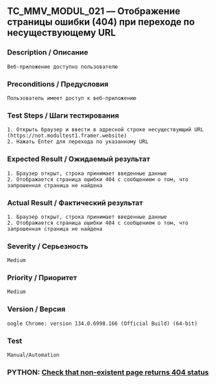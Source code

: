 ## TC_MMV_MODUL_021 — Отображение страницы ошибки (404) при переходе по несуществующему URL

### Description / Описание
    Веб-приложение доступно пользователю

### Preconditions / Предусловия
    Пользователь имеет доступ к веб-приложению

### Test Steps / Шаги тестирования
    1. Открыть браузер и ввести в адресной строке несуществующий URL (https://not.modultest1.framer.website)
    2. Нажать Enter для перехода по указанному URL

### Expected Result / Ожидаемый результат
    1. Браузер открыт, строка принимает введенные данные
    2. Отображается страница ошибки 404 с сообщением о том, что запрошенная страница не найдена

### Actual Result / Фактический результат
    1. Браузер открыт, строка принимает введенные данные
    2. Отображается страница ошибки 404 с сообщением о том, что запрошенная страница не найдена

### Severity / Серьезность
    Medium

### Priority / Приоритет
    Medium

### Version / Версия
    oogle Chrome: version 134.0.6998.166 (Official Build) (64-bit)

### Test
    Manual/Automation

### PYTHON: [Check that non-existent page returns 404 status](https://github.com/dema28/CrashProof/blob/main/tests/test_not_found_page.py)